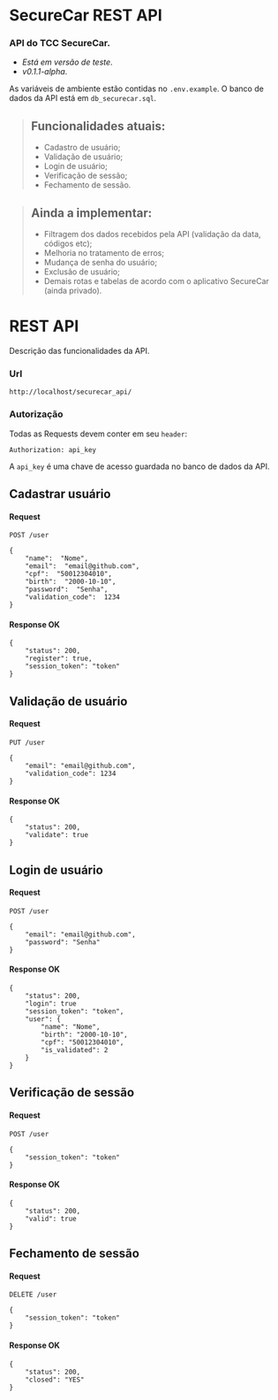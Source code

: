 # SecureCar REST API

### API do TCC SecureCar.
- *Está em versão de teste*.
- *v0.1.1-alpha*.

As variáveis de ambiente estão contidas no `.env.example`. 
O banco de dados da API está em `db_securecar.sql`.

> ## Funcionalidades atuais:
>- Cadastro de usuário;
>- Validação de usuário; 
>- Login de usuário;
>- Verificação de sessão;
>- Fechamento de sessão.  

> ## Ainda a implementar:
>- Filtragem dos dados recebidos pela API (validação da data, códigos etc);
>- Melhoria no tratamento de erros;
>- Mudança de senha do usuário;
>- Exclusão de usuário;
>- Demais rotas e tabelas de acordo com o aplicativo SecureCar (ainda privado).

# REST API

Descrição das funcionalidades da API.

### Url
		
	http://localhost/securecar_api/

### Autorização

Todas as Requests devem conter em seu `header`:

	Authorization: api_key

A `api_key` é uma chave de acesso guardada no banco de dados da API. 
	
## Cadastrar usuário

#### Request 

`POST /user`

	{
		"name":  "Nome",
		"email":  "email@github.com",
		"cpf":  "50012304010",
		"birth":  "2000-10-10",
		"password":  "Senha",
		"validation_code":  1234
	}
	
#### Response OK

	{
		"status": 200,
		"register": true,
		"session_token": "token"
	}
	
## Validação de usuário

#### Request

`PUT /user`

	{
		"email": "email@github.com",
		"validation_code": 1234
	}
	
#### Response OK
	
	{
		"status": 200,
		"validate": true
	}
	
##  Login de usuário

#### Request

`POST /user`

	{
		"email": "email@github.com",
		"password": "Senha"
	}

#### Response OK

	{
		"status": 200,
		"login": true
		"session_token": "token",
		"user": {
			"name": "Nome",
			"birth": "2000-10-10",
			"cpf": "50012304010",
			"is_validated": 2
		}
	}

## Verificação de sessão

#### Request

`POST /user`

	{ 
		"session_token": "token"
	}

#### Response OK

	{
		"status": 200,
		"valid": true
	}

## Fechamento de sessão

#### Request

`DELETE /user`

	{
		"session_token": "token"
	}

#### Response OK

	{
		"status": 200,
		"closed": "YES"
	}
